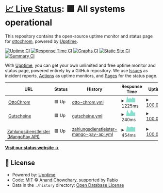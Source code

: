 # [📈 Live Status](https://ottochrom.github.io/upptime): <!--live status--> **🟩 All systems operational**

This repository contains the open-source uptime monitor and status page for [ottochrom](https://ottochrom.github.io/upptime), powered by [Upptime](https://github.com/upptime/upptime).

[![Uptime CI](https://github.com/ottochrom/upptime/workflows/Uptime%20CI/badge.svg)](https://github.com/ottochrom/upptime/actions?query=workflow%3A%22Uptime+CI%22)
[![Response Time CI](https://github.com/ottochrom/upptime/workflows/Response%20Time%20CI/badge.svg)](https://github.com/ottochrom/upptime/actions?query=workflow%3A%22Response+Time+CI%22)
[![Graphs CI](https://github.com/ottochrom/upptime/workflows/Graphs%20CI/badge.svg)](https://github.com/ottochrom/upptime/actions?query=workflow%3A%22Graphs+CI%22)
[![Static Site CI](https://github.com/ottochrom/upptime/workflows/Static%20Site%20CI/badge.svg)](https://github.com/ottochrom/upptime/actions?query=workflow%3A%22Static+Site+CI%22)
[![Summary CI](https://github.com/ottochrom/upptime/workflows/Summary%20CI/badge.svg)](https://github.com/ottochrom/upptime/actions?query=workflow%3A%22Summary+CI%22)

With [Upptime](https://upptime.js.org), you can get your own unlimited and free uptime monitor and status page, powered entirely by a GitHub repository. We use [Issues](https://github.com/ottochrom/upptime/issues) as incident reports, [Actions](https://github.com/ottochrom/upptime/actions) as uptime monitors, and [Pages](https://ottochrom.github.io/upptime) for the status page.

<!--start: status pages-->
<!-- This summary is generated by Upptime (https://github.com/upptime/upptime) -->
<!-- Do not edit this manually, your changes will be overwritten -->
<!-- prettier-ignore -->
| URL | Status | History | Response Time | Uptime |
| --- | ------ | ------- | ------------- | ------ |
| <img alt="" src="https://icons.duckduckgo.com/ip3/www.ottochrom.de.ico" height="13"> [OttoChrom](https://www.ottochrom.de) | 🟩 Up | [otto-chrom.yml](https://github.com/ottochrom/upptime/commits/HEAD/history/otto-chrom.yml) | <details><summary><img alt="Response time graph" src="./graphs/otto-chrom/response-time-week.png" height="20"> 1225ms</summary><br><a href="https://status.ottochrom.de/history/otto-chrom"><img alt="Response time 2316" src="https://img.shields.io/endpoint?url=https%3A%2F%2Fraw.githubusercontent.com%2Fottochrom%2Fupptime%2FHEAD%2Fapi%2Fotto-chrom%2Fresponse-time.json"></a><br><a href="https://status.ottochrom.de/history/otto-chrom"><img alt="24-hour response time 1172" src="https://img.shields.io/endpoint?url=https%3A%2F%2Fraw.githubusercontent.com%2Fottochrom%2Fupptime%2FHEAD%2Fapi%2Fotto-chrom%2Fresponse-time-day.json"></a><br><a href="https://status.ottochrom.de/history/otto-chrom"><img alt="7-day response time 1225" src="https://img.shields.io/endpoint?url=https%3A%2F%2Fraw.githubusercontent.com%2Fottochrom%2Fupptime%2FHEAD%2Fapi%2Fotto-chrom%2Fresponse-time-week.json"></a><br><a href="https://status.ottochrom.de/history/otto-chrom"><img alt="30-day response time 1738" src="https://img.shields.io/endpoint?url=https%3A%2F%2Fraw.githubusercontent.com%2Fottochrom%2Fupptime%2FHEAD%2Fapi%2Fotto-chrom%2Fresponse-time-month.json"></a><br><a href="https://status.ottochrom.de/history/otto-chrom"><img alt="1-year response time 2316" src="https://img.shields.io/endpoint?url=https%3A%2F%2Fraw.githubusercontent.com%2Fottochrom%2Fupptime%2FHEAD%2Fapi%2Fotto-chrom%2Fresponse-time-year.json"></a></details> | <details><summary><a href="https://status.ottochrom.de/history/otto-chrom">100.00%</a></summary><a href="https://status.ottochrom.de/history/otto-chrom"><img alt="All-time uptime 99.77%" src="https://img.shields.io/endpoint?url=https%3A%2F%2Fraw.githubusercontent.com%2Fottochrom%2Fupptime%2FHEAD%2Fapi%2Fotto-chrom%2Fuptime.json"></a><br><a href="https://status.ottochrom.de/history/otto-chrom"><img alt="24-hour uptime 100.00%" src="https://img.shields.io/endpoint?url=https%3A%2F%2Fraw.githubusercontent.com%2Fottochrom%2Fupptime%2FHEAD%2Fapi%2Fotto-chrom%2Fuptime-day.json"></a><br><a href="https://status.ottochrom.de/history/otto-chrom"><img alt="7-day uptime 100.00%" src="https://img.shields.io/endpoint?url=https%3A%2F%2Fraw.githubusercontent.com%2Fottochrom%2Fupptime%2FHEAD%2Fapi%2Fotto-chrom%2Fuptime-week.json"></a><br><a href="https://status.ottochrom.de/history/otto-chrom"><img alt="30-day uptime 99.95%" src="https://img.shields.io/endpoint?url=https%3A%2F%2Fraw.githubusercontent.com%2Fottochrom%2Fupptime%2FHEAD%2Fapi%2Fotto-chrom%2Fuptime-month.json"></a><br><a href="https://status.ottochrom.de/history/otto-chrom"><img alt="1-year uptime 99.77%" src="https://img.shields.io/endpoint?url=https%3A%2F%2Fraw.githubusercontent.com%2Fottochrom%2Fupptime%2FHEAD%2Fapi%2Fotto-chrom%2Fuptime-year.json"></a></details>
| <img alt="" src="https://icons.duckduckgo.com/ip3/ottochrom-shop.myshopify.com.ico" height="13"> [Gutscheine](https://ottochrom-shop.myshopify.com) | 🟩 Up | [gutscheine.yml](https://github.com/ottochrom/upptime/commits/HEAD/history/gutscheine.yml) | <details><summary><img alt="Response time graph" src="./graphs/gutscheine/response-time-week.png" height="20"> 240ms</summary><br><a href="https://status.ottochrom.de/history/gutscheine"><img alt="Response time 309" src="https://img.shields.io/endpoint?url=https%3A%2F%2Fraw.githubusercontent.com%2Fottochrom%2Fupptime%2FHEAD%2Fapi%2Fgutscheine%2Fresponse-time.json"></a><br><a href="https://status.ottochrom.de/history/gutscheine"><img alt="24-hour response time 236" src="https://img.shields.io/endpoint?url=https%3A%2F%2Fraw.githubusercontent.com%2Fottochrom%2Fupptime%2FHEAD%2Fapi%2Fgutscheine%2Fresponse-time-day.json"></a><br><a href="https://status.ottochrom.de/history/gutscheine"><img alt="7-day response time 240" src="https://img.shields.io/endpoint?url=https%3A%2F%2Fraw.githubusercontent.com%2Fottochrom%2Fupptime%2FHEAD%2Fapi%2Fgutscheine%2Fresponse-time-week.json"></a><br><a href="https://status.ottochrom.de/history/gutscheine"><img alt="30-day response time 262" src="https://img.shields.io/endpoint?url=https%3A%2F%2Fraw.githubusercontent.com%2Fottochrom%2Fupptime%2FHEAD%2Fapi%2Fgutscheine%2Fresponse-time-month.json"></a><br><a href="https://status.ottochrom.de/history/gutscheine"><img alt="1-year response time 309" src="https://img.shields.io/endpoint?url=https%3A%2F%2Fraw.githubusercontent.com%2Fottochrom%2Fupptime%2FHEAD%2Fapi%2Fgutscheine%2Fresponse-time-year.json"></a></details> | <details><summary><a href="https://status.ottochrom.de/history/gutscheine">100.00%</a></summary><a href="https://status.ottochrom.de/history/gutscheine"><img alt="All-time uptime 99.97%" src="https://img.shields.io/endpoint?url=https%3A%2F%2Fraw.githubusercontent.com%2Fottochrom%2Fupptime%2FHEAD%2Fapi%2Fgutscheine%2Fuptime.json"></a><br><a href="https://status.ottochrom.de/history/gutscheine"><img alt="24-hour uptime 100.00%" src="https://img.shields.io/endpoint?url=https%3A%2F%2Fraw.githubusercontent.com%2Fottochrom%2Fupptime%2FHEAD%2Fapi%2Fgutscheine%2Fuptime-day.json"></a><br><a href="https://status.ottochrom.de/history/gutscheine"><img alt="7-day uptime 100.00%" src="https://img.shields.io/endpoint?url=https%3A%2F%2Fraw.githubusercontent.com%2Fottochrom%2Fupptime%2FHEAD%2Fapi%2Fgutscheine%2Fuptime-week.json"></a><br><a href="https://status.ottochrom.de/history/gutscheine"><img alt="30-day uptime 100.00%" src="https://img.shields.io/endpoint?url=https%3A%2F%2Fraw.githubusercontent.com%2Fottochrom%2Fupptime%2FHEAD%2Fapi%2Fgutscheine%2Fuptime-month.json"></a><br><a href="https://status.ottochrom.de/history/gutscheine"><img alt="1-year uptime 99.97%" src="https://img.shields.io/endpoint?url=https%3A%2F%2Fraw.githubusercontent.com%2Fottochrom%2Fupptime%2FHEAD%2Fapi%2Fgutscheine%2Fuptime-year.json"></a></details>
| <img alt="" src="https://icons.duckduckgo.com/ip3/api.mangopay.com.ico" height="13"> [Zahlungsdienstleister (MangoPay API)](https://api.mangopay.com) | 🟩 Up | [zahlungsdienstleister-mango-pay-api.yml](https://github.com/ottochrom/upptime/commits/HEAD/history/zahlungsdienstleister-mango-pay-api.yml) | <details><summary><img alt="Response time graph" src="./graphs/zahlungsdienstleister-mango-pay-api/response-time-week.png" height="20"> 454ms</summary><br><a href="https://status.ottochrom.de/history/zahlungsdienstleister-mango-pay-api"><img alt="Response time 561" src="https://img.shields.io/endpoint?url=https%3A%2F%2Fraw.githubusercontent.com%2Fottochrom%2Fupptime%2FHEAD%2Fapi%2Fzahlungsdienstleister-mango-pay-api%2Fresponse-time.json"></a><br><a href="https://status.ottochrom.de/history/zahlungsdienstleister-mango-pay-api"><img alt="24-hour response time 485" src="https://img.shields.io/endpoint?url=https%3A%2F%2Fraw.githubusercontent.com%2Fottochrom%2Fupptime%2FHEAD%2Fapi%2Fzahlungsdienstleister-mango-pay-api%2Fresponse-time-day.json"></a><br><a href="https://status.ottochrom.de/history/zahlungsdienstleister-mango-pay-api"><img alt="7-day response time 454" src="https://img.shields.io/endpoint?url=https%3A%2F%2Fraw.githubusercontent.com%2Fottochrom%2Fupptime%2FHEAD%2Fapi%2Fzahlungsdienstleister-mango-pay-api%2Fresponse-time-week.json"></a><br><a href="https://status.ottochrom.de/history/zahlungsdienstleister-mango-pay-api"><img alt="30-day response time 456" src="https://img.shields.io/endpoint?url=https%3A%2F%2Fraw.githubusercontent.com%2Fottochrom%2Fupptime%2FHEAD%2Fapi%2Fzahlungsdienstleister-mango-pay-api%2Fresponse-time-month.json"></a><br><a href="https://status.ottochrom.de/history/zahlungsdienstleister-mango-pay-api"><img alt="1-year response time 561" src="https://img.shields.io/endpoint?url=https%3A%2F%2Fraw.githubusercontent.com%2Fottochrom%2Fupptime%2FHEAD%2Fapi%2Fzahlungsdienstleister-mango-pay-api%2Fresponse-time-year.json"></a></details> | <details><summary><a href="https://status.ottochrom.de/history/zahlungsdienstleister-mango-pay-api">100.00%</a></summary><a href="https://status.ottochrom.de/history/zahlungsdienstleister-mango-pay-api"><img alt="All-time uptime 99.98%" src="https://img.shields.io/endpoint?url=https%3A%2F%2Fraw.githubusercontent.com%2Fottochrom%2Fupptime%2FHEAD%2Fapi%2Fzahlungsdienstleister-mango-pay-api%2Fuptime.json"></a><br><a href="https://status.ottochrom.de/history/zahlungsdienstleister-mango-pay-api"><img alt="24-hour uptime 100.00%" src="https://img.shields.io/endpoint?url=https%3A%2F%2Fraw.githubusercontent.com%2Fottochrom%2Fupptime%2FHEAD%2Fapi%2Fzahlungsdienstleister-mango-pay-api%2Fuptime-day.json"></a><br><a href="https://status.ottochrom.de/history/zahlungsdienstleister-mango-pay-api"><img alt="7-day uptime 100.00%" src="https://img.shields.io/endpoint?url=https%3A%2F%2Fraw.githubusercontent.com%2Fottochrom%2Fupptime%2FHEAD%2Fapi%2Fzahlungsdienstleister-mango-pay-api%2Fuptime-week.json"></a><br><a href="https://status.ottochrom.de/history/zahlungsdienstleister-mango-pay-api"><img alt="30-day uptime 100.00%" src="https://img.shields.io/endpoint?url=https%3A%2F%2Fraw.githubusercontent.com%2Fottochrom%2Fupptime%2FHEAD%2Fapi%2Fzahlungsdienstleister-mango-pay-api%2Fuptime-month.json"></a><br><a href="https://status.ottochrom.de/history/zahlungsdienstleister-mango-pay-api"><img alt="1-year uptime 99.98%" src="https://img.shields.io/endpoint?url=https%3A%2F%2Fraw.githubusercontent.com%2Fottochrom%2Fupptime%2FHEAD%2Fapi%2Fzahlungsdienstleister-mango-pay-api%2Fuptime-year.json"></a></details>

<!--end: status pages-->

[**Visit our status website →**](https://ottochrom.github.io/upptime)

## 📄 License

- Powered by: [Upptime](https://github.com/upptime/upptime)
- Code: [MIT](./LICENSE) © [Anand Chowdhary](https://anandchowdhary.com), supported by [Pabio](https://pabio.com)
- Data in the `./history` directory: [Open Database License](https://opendatacommons.org/licenses/odbl/1-0/)
